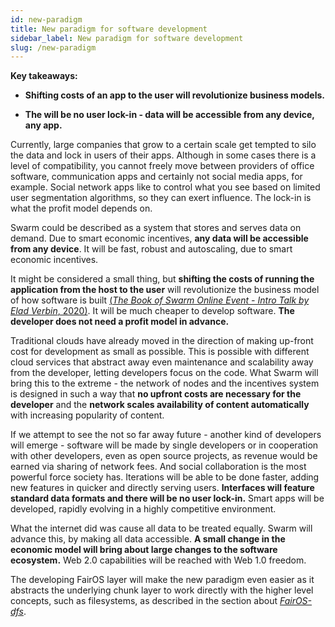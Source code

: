 ```yaml
---
id: new-paradigm
title: New paradigm for software development 
sidebar_label: New paradigm for software development 
slug: /new-paradigm
---
```


**Key takeaways:**

-   **Shifting costs of an app to the user will revolutionize business models.**

-   **The will be no user lock-in - data will be accessible from any device, any app.**

Currently, large companies that grow to a certain scale get tempted to silo the data and lock in users of their apps. Although in some cases there is a level of compatibility, you cannot freely move between providers of office software, communication apps and certainly not social media apps, for example. Social network apps like to control what you see based on limited user segmentation algorithms, so they can exert influence. The lock-in is what the profit model depends on.

Swarm could be described as a system that stores and serves data on demand. Due to smart economic incentives, **any data will be accessible from any device**. It will be fast, robust and autoscaling, due to smart economic incentives.

It might be considered a small thing, but **shifting the costs of running the application from the host to the user** will revolutionize the business model of how software is built [(*The Book of Swarm Online Event - Intro Talk by Elad Verbin*, 2020)](https://www.zotero.org/google-docs/?r1Y9ei). It will be much cheaper to develop software. **The developer does not need a profit model in advance.**

Traditional clouds have already moved in the direction of making up-front cost for development as small as possible. This is possible with different cloud services that abstract away even maintenance and scalability away from the developer, letting developers focus on the code. What Swarm will bring this to the extreme - the network of nodes and the incentives system is designed in such a way that **no upfront costs are necessary for the developer** and the **network scales availability of content automatically** with increasing popularity of content.

If we attempt to see the not so far away future - another kind of developers will emerge - software will be made by single developers or in cooperation with other developers, even as open source projects, as revenue would be earned via sharing of network fees. And social collaboration is the most powerful force society has. Iterations will be able to be done faster, adding new features in quicker and directly serving users. **Interfaces will feature standard data formats and there will be no user lock-in.** Smart apps will be developed, rapidly evolving in a highly competitive environment.

What the internet did was cause all data to be treated equally. Swarm will advance this, by making all data accessible. **A small change in the economic model will bring about large changes to the software ecosystem.** Web 2.0 capabilities will be reached with Web 1.0 freedom.

The developing FairOS layer will make the new paradigm even easier as it abstracts the underlying chunk layer to work directly with the higher level concepts, such as filesystems, as described in the section about [*FairOS-dfs*](#_eyy5q9benk45).